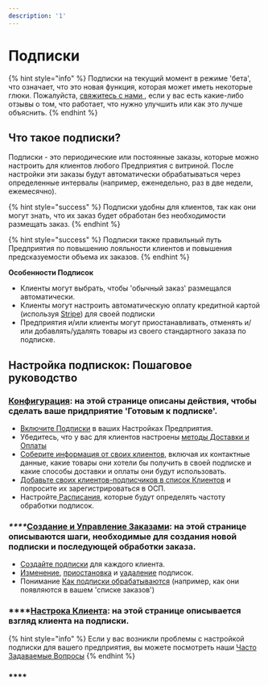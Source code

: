 ```yaml
---
description: '1'
---
```


# Подписки

{% hint style="info" %}
Подписки на текущий момент в режиме 'бета', что означает, что это новая функция, которая может иметь некоторые глюки. Пожалуйста, [свяжитесь с нами ](https://www.openfoodnetwork.org/find-your-local-open-food-network/), если у вас есть какие-либо отзывы о том, что работает, что нужно улучшить или как это лучше объяснить.
{% endhint %}

## Что такое подписки? <a id="what-are-subscriptions"></a>

Подписки - это периодические или постоянные заказы, которые можно настроить для клиентов любого Предприятия с витриной. После настройки эти заказы будут автоматически обрабатываться через определенные интервалы \(например, еженедельно, раз в две недели, ежемесячно\).

{% hint style="success" %}
Подписки удобны для клиентов, так как они могут знать, что их заказ будет обработан без необходимости размещать заказ.
{% endhint %}

{% hint style="success" %}
Подписки также правильный путь Предприятия по повышению лояльности клиентов и повышения предсказуемости объема их заказов.
{% endhint %}

**Особенности Подписок**

* Клиенты могут выбрать, чтобы 'обычный заказ' размещался автоматически.
* Клиенты могут настроить автоматическую оплату кредитной картой \(используя [Stripe](../shopfront/payment-methods.md#integrated-payment-providers)\) для своей подписки
* Предприятия и/или клиенты могут приостанавливать, отменять и/или добавлять/удалять товары из своего стандартного заказа по подписке.

## Настройка подпискок: Пошаговое руководство

### [Конфигурация](subscriptions-configuration.md): на этой странице описаны действия, чтобы сделать ваше придприятие 'Готовым к подписке'.

* [Включите Подписки](subscriptions-configuration.md#activate-subscriptions) в ваших Настройках Предприятия.
* Убедитесь, что у вас для клиентов настроены [методы Доставки и Оплаты](subscriptions-configuration.md#shipping-and-payment-methods-for-subscriptions)
* [Соберите информация от своих клиентов](subscriptions-configuration.md#gather-information-from-your-customers), включая их контактные данные, какие товары они хотели бы получить в своей подписке и какие способы доставки и оплаты они будут использовать.
* [Добавьте своих клиентов-подписчиков в список Клиентов](subscriptions-configuration.md#add-your-subscribers-to-your-customer-list) и попросите их зарегистрироваться в ОСП.
* Настройте[ Расписания](subscriptions-configuration.md#schedules), которые будут определять частоту обработки подписок.

### _\*\*\*\*_[**Создание и Управление Заказами**](subscriptions-creating-and-managing-orders.md): на этой странице описываются шаги, необходимые для создания новой подписки и последующей обработки заказа.

* [Создайте подписки](subscriptions-creating-and-managing-orders.md#create-subscriptions) для каждого клиента.
* [Изменение](subscriptions-creating-and-managing-orders.md#edit-a-customers-subscription), [приостановка](subscriptions-creating-and-managing-orders.md#pause-a-subscription) и [уадаление](subscriptions-creating-and-managing-orders.md#delete-a-subscription) подписок.
* Понимание [Как подписки обрабатываются](subscriptions-creating-and-managing-orders.md#how-are-subscriptions-processed) \(например, как они появляются в вашем 'списке заказов'\)

### \*\*\*\*[**Настрока Клиента**](subscriptions-the-customers-perspective.md)**: н**а этой странице описывается взгляд клиента на подписки.

{% hint style="info" %}
Если у вас возникли проблемы с настройкой подписки для вашего предприятия, вы можете посмотреть наши [Часто Задаваемые Вопросы](subscriptions-faqs.md)
{% endhint %}

### \*\*\*\*

